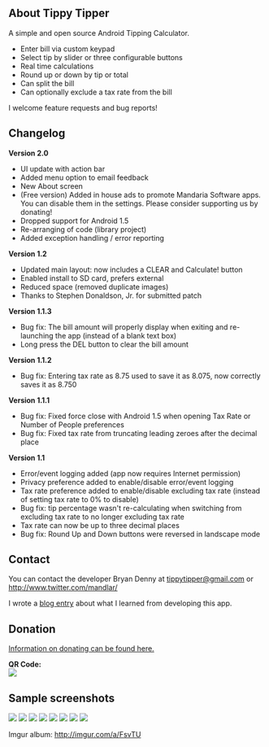 ## About Tippy Tipper ##

A simple and open source Android Tipping Calculator.

  * Enter bill via custom keypad
  * Select tip by slider or three configurable buttons
  * Real time calculations
  * Round up or down by tip or total
  * Can split the bill
  * Can optionally exclude a tax rate from the bill

I welcome feature requests and bug reports!

## Changelog ##
**Version 2.0**
  * UI update with action bar
  * Added menu option to email feedback
  * New About screen
  * (Free version) Added in house ads to promote Mandaria Software apps. You can disable them in the settings. Please consider supporting us by donating!
  * Dropped support for Android 1.5
  * Re-arranging of code (library project)
  * Added exception handling / error reporting

**Version 1.2**
  * Updated main layout: now includes a CLEAR and Calculate! button
  * Enabled install to SD card, prefers external
  * Reduced space (removed duplicate images)
  * Thanks to Stephen Donaldson, Jr. for submitted patch

**Version 1.1.3**
  * Bug fix: The bill amount will properly display when exiting and re-launching the app (instead of a blank text box)
  * Long press the DEL button to clear the bill amount

**Version 1.1.2**
  * Bug fix: Entering tax rate as 8.75 used to save it as 8.075, now correctly saves it as 8.750

**Version 1.1.1**
  * Bug fix: Fixed force close with Android 1.5 when opening Tax Rate or Number of People preferences
  * Bug fix: Fixed tax rate from truncating leading zeroes after the decimal place

**Version 1.1**
  * Error/event logging added (app now requires Internet permission)
  * Privacy preference added to enable/disable error/event logging
  * Tax rate preference added to enable/disable excluding tax rate (instead of setting tax rate to 0% to disable)
  * Bug fix: tip percentage wasn't re-calculating when switching from excluding tax rate to no longer excluding tax rate
  * Tax rate can now be up to three decimal places
  * Bug fix: Round Up and Down buttons were reversed in landscape mode

## Contact ##

You can contact the developer Bryan Denny at tippytipper@gmail.com or http://www.twitter.com/mandlar/

I wrote a <a href='http://www.bryandenny.com/index.php/2010/05/25/what-i-learned-from-writing-my-first-android-application/'>blog entry</a> about what I learned from developing this app.

## Donation ##

[Information on donating can be found here.](Donation.md)

<strong>QR Code:</strong><br />
<a href='market://search?q=tippy%20tipper'><img src='http://sphotos.ak.fbcdn.net/hphotos-ak-snc3/hs569.snc3/31063_811446901768_2717476_46081594_613147_n.jpg' /></a>

## Sample screenshots ##

<img src='http://i.imgur.com/jy45K9L.png' />
<img src='http://i.imgur.com/jvXRF8M.png' />
<img src='http://i.imgur.com/qQBohOz.png' />
<img src='http://i.imgur.com/3v1HjGn.png' />
<img src='http://i.imgur.com/ewsRznR.png' />
<img src='http://i.imgur.com/pLPmHKu.png' />
<img src='http://i.imgur.com/JnxwzzW.png' />
<img src='http://i.imgur.com/BEdhibf.png' />

Imgur album: http://imgur.com/a/FsvTU



